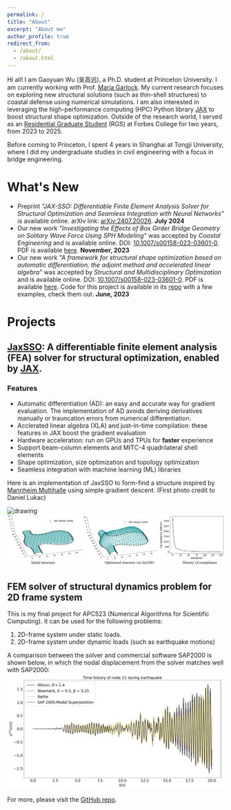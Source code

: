 ```yaml
---
permalink: /
title: "About"
excerpt: "About me"
author_profile: true
redirect_from: 
  - /about/
  - /about.html
---
```


Hi all! I am Gaoyuan Wu (吴高远), a Ph.D. student at Princeton University. I am currently working with Prof. [Maria Garlock](https://garlock.princeton.edu). My current research focuses on exploring new structural solutions (such as thin-shell structures) to coastal defense using numerical simulations. I am also interested in leveraging the high-performance computing (HPC) Python library [JAX](https://github.com/google/jax) to boost structural shape optimization. Outside of the research world, I served as an [Residential Graduate Student](https://forbescollege.princeton.edu/people/residential-graduate-students-rgs) (RGS) at Forbes College for two years, from 2023 to 2025.

Before coming to Princeton, I spent 4 years in Shanghai at Tongji University, where I did my undergraduate studies in civil engineering with a focus in bridge engineering.


What's New
=====
- Preprint *"JAX-SSO: Differentiable Finite Element Analysis Solver for Structural Optimization and Seamless Integration with Neural Networks"* is available online. arXiv link: [arXiv:2407.20026](
https://doi.org/10.48550/arXiv.2407.20026).  **July 2024**
- Our new work *"Investigating the Effects of Box Girder Bridge Geometry on Solitary Wave Force Using SPH Modeling"* was accepted by *Coastal Engineering* and is available online. DOI: [10.1007/s00158-023-03601-0](https://doi.org/10.1016/j.coastaleng.2023.104430). PDF is available [here](https://authors.elsevier.com/a/1i8-h1M2DVKRZ4). **November, 2023**
- Our new work *"A framework for structural shape optimization based on automatic differentiation, the adjoint method and accelerated linear algebra"* was accepted by *Structural and Multidisciplinary Optimization* and is available online. DOI: [10.1007/s00158-023-03601-0](http://dx.doi.org/10.1007/s00158-023-03601-0). PDF is available [here](https://rdcu.be/deZ2W). Code for this project is available in its [repo](https://github.com/GaoyuanWu/JaxSSO) with a few examples, check them out. **June, 2023**



# Projects
## [JaxSSO](https://github.com/GaoyuanWu/JaxSSO): A differentiable finite element analysis (FEA) solver for structural optimization, enabled by [JAX](https://github.com/google/jax).

### Features
* Automatic differentiation (AD): an easy and accurate way for gradient evaluation. The implementation of AD avoids deriving derivatives manually or trauncation errors from numerical differentiation.
* Acclerated linear algebra (XLA) and just-in-time compilation: these features in JAX boost the gradient evaluation
* Hardware acceleration: run on GPUs and TPUs for **faster** experience
* Support beam-column elements and MITC-4 quadrilateral shell elements
* Shape optimization, size optimization and topology optimization
* Seamless integration with machine learning (ML) libraries

Here is an implementation of JaxSSO to form-find a structure inspired by [Mannheim Multihalle](https://mannheim-multihalle.de/en/architecture/) using simple gradient descent. (First photo credit to Daniel Lukac)

<img src="/images/MannheimMultihalle.jpg" alt="drawing" width="800"/>
<img src="/images/MM_opt.jpg" alt="drawing" width="800"/>

## FEM solver of structural dynamics problem for 2D frame system

This is my final project for APC523 (Numerical Algorithms for Scientific Computing). It can be used for the following problems:
1. 2D-frame system under static loads.
1. 2D-frame system under dynamic loads (such as earthquake motions)

A comparison between the solver and commercial software SAP2000 is shown below, in which the nodal displacement from the solver matches well with SAP2000:
<img src="/images/SolverSAP.png" alt="drawing" width="600"/>

For more, please visit the [GitHub repo](https://github.com/GaoyuanWu/NumericalAlgorithms4StructuralDynamics).




